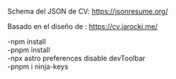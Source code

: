 Schema del JSON de CV:
https://jsonresume.org/

Basado en el diseño de :
https://cv.jarocki.me/

-npm install <br/>
-pnpm install  <br/>
-npx astro preferences disable devToolbar <br/>
-pnpm i ninja-keys <br/>
